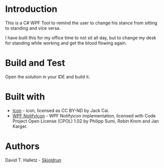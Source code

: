 # Introduction 

This is a C# WPF Tool to remind the user to change his stance from sitting to standing and vice versa.

I have built this for my office time to not sit all day, but to change my desk for standing while working and get the blood flowing again.

# Build and Test

Open the solution in your IDE and build it. 


# Built with

* [Icon](https://findicons.com/icon/177288/clock) - icon, licensed as CC BY-ND by Jack Cai. 
* [WPF NotifyIcon](https://github.com/hardcodet/wpf-notifyicon) - WPF Notifyicon implementation, licensed with Code Project Open License (CPOL) 1.02 by Philipp Sumi, Robin Krom and Jan Karger.


# Authors

David T. Halletz - [Skjoldrun](https://github.com/Skjoldrun)
